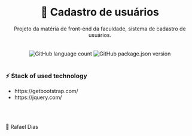 <h1 align="center">
🔗 Cadastro de usuários
</h1>
<p align="center">Projeto da matéria de front-end da faculdade, sistema de cadastro de usuários.</p>
</br>
<div align="center" >
<img align="center" alt="GitHub language count" src="https://img.shields.io/github/languages/count/rafaeld108/Cadastro_usuario">
<img align="center" alt="GitHub package.json version" src="https://img.shields.io/github/package-json/v/rafaeld108/Cadastro_usuario?color=gre">
</div>
</br>
<h3>
⚡ Stack of used technology
</h3>
<ul>
<li><a>https://getbootstrap.com/</a></li>
<li><a>https://jquery.com/</a></li>
</ul>
</br>
</hr>
</br>
<p>🎫 Rafael Dias</p>